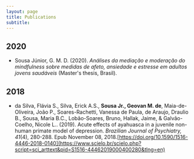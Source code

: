 ```yaml
---
layout: page
title: Publications
subtitle: 
---
```


## 2020
* Sousa Júnior, G. M. D. (2020). *Análises da mediação e moderação do mindfulness sobre medidas de afeto, ansiedade e estresse em adultos jovens saudáveis* (Master's thesis, Brasil).

## 2018
*  da Silva, Flávia S., Silva, Erick A.S., **Sousa Jr., Geovan M. de**, Maia-de-Oliveira, João P., Soares-Rachetti, Vanessa de Paula, de Araujo, Draulio B., Sousa, Maria B.C., Lobão-Soares, Bruno, Hallak, Jaime, & Galvão-Coelho, Nicole L.. (2019). Acute effects of ayahuasca in a juvenile non-human primate model of depression. *Brazilian Journal of Psychiatry, 41*(4), 280-288. Epub November 08, 2018.[https://doi.org/10.1590/1516-4446-2018-0140](https://www.scielo.br/scielo.php?script=sci_arttext&pid=S1516-44462019000400280&tlng=en)
